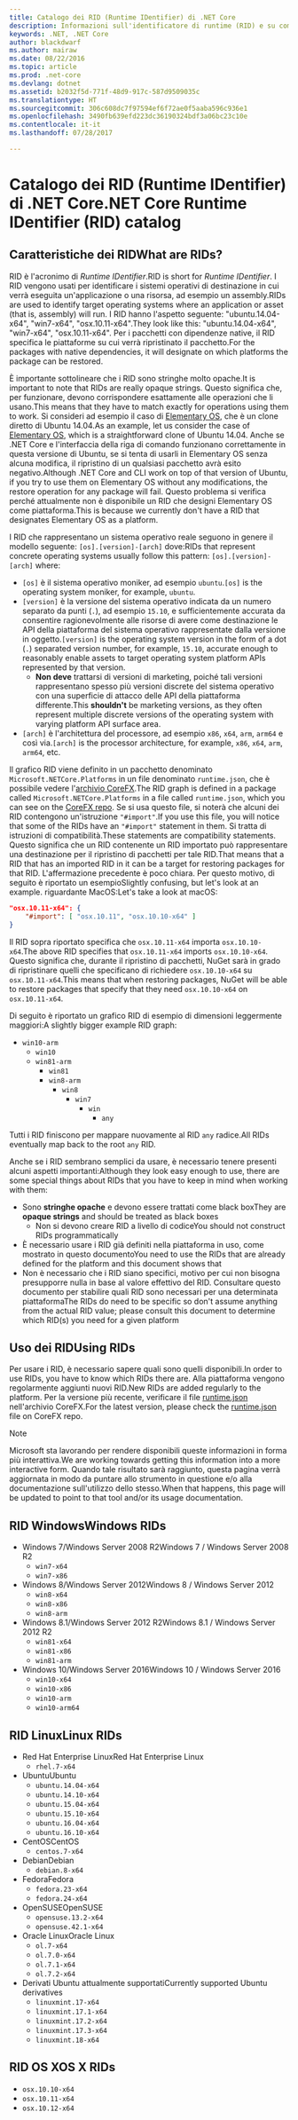 ```yaml
---
title: Catalogo dei RID (Runtime IDentifier) di .NET Core
description: Informazioni sull'identificatore di runtime (RID) e su come vengono usati i RID in .NET Core.
keywords: .NET, .NET Core
author: blackdwarf
ms.author: mairaw
ms.date: 08/22/2016
ms.topic: article
ms.prod: .net-core
ms.devlang: dotnet
ms.assetid: b2032f5d-771f-48d9-917c-587d9509035c
ms.translationtype: HT
ms.sourcegitcommit: 306c608dc7f97594ef6f72ae0f5aaba596c936e1
ms.openlocfilehash: 3490fb639efd223dc36190324bdf3a06bc23c10e
ms.contentlocale: it-it
ms.lasthandoff: 07/28/2017

---
```


# <a name="net-core-runtime-identifier-rid-catalog"></a><span data-ttu-id="f43cf-104">Catalogo dei RID (Runtime IDentifier) di .NET Core</span><span class="sxs-lookup"><span data-stu-id="f43cf-104">.NET Core Runtime IDentifier (RID) catalog</span></span>

## <a name="what-are-rids"></a><span data-ttu-id="f43cf-105">Caratteristiche dei RID</span><span class="sxs-lookup"><span data-stu-id="f43cf-105">What are RIDs?</span></span>
<span data-ttu-id="f43cf-106">RID è l'acronimo di *Runtime IDentifier*.</span><span class="sxs-lookup"><span data-stu-id="f43cf-106">RID is short for *Runtime IDentifier*.</span></span> <span data-ttu-id="f43cf-107">I RID vengono usati per identificare i sistemi operativi di destinazione in cui verrà eseguita un'applicazione o una risorsa, ad esempio un assembly.</span><span class="sxs-lookup"><span data-stu-id="f43cf-107">RIDs are used to identify target operating systems where an application or asset (that is, assembly) will run.</span></span> <span data-ttu-id="f43cf-108">I RID hanno l'aspetto seguente: "ubuntu.14.04-x64", "win7-x64", "osx.10.11-x64".</span><span class="sxs-lookup"><span data-stu-id="f43cf-108">They look like this: "ubuntu.14.04-x64", "win7-x64", "osx.10.11-x64".</span></span> <span data-ttu-id="f43cf-109">Per i pacchetti con dipendenze native, il RID specifica le piattaforme su cui verrà ripristinato il pacchetto.</span><span class="sxs-lookup"><span data-stu-id="f43cf-109">For the packages with native dependencies, it will designate on which platforms the package can be restored.</span></span> 

<span data-ttu-id="f43cf-110">È importante sottolineare che i RID sono stringhe molto opache.</span><span class="sxs-lookup"><span data-stu-id="f43cf-110">It is important to note that RIDs are really opaque strings.</span></span> <span data-ttu-id="f43cf-111">Questo significa che, per funzionare, devono corrispondere esattamente alle operazioni che li usano.</span><span class="sxs-lookup"><span data-stu-id="f43cf-111">This means that they have to match exactly for operations using them to work.</span></span> <span data-ttu-id="f43cf-112">Si consideri ad esempio il caso di [Elementary OS](https://elementary.io/), che è un clone diretto di Ubuntu 14.04.</span><span class="sxs-lookup"><span data-stu-id="f43cf-112">As an example, let us consider the case of [Elementary OS](https://elementary.io/), which is a straightforward clone of Ubuntu 14.04.</span></span> <span data-ttu-id="f43cf-113">Anche se .NET Core e l'interfaccia della riga di comando funzionano correttamente in questa versione di Ubuntu, se si tenta di usarli in Elementary OS senza alcuna modifica, il ripristino di un qualsiasi pacchetto avrà esito negativo.</span><span class="sxs-lookup"><span data-stu-id="f43cf-113">Although .NET Core and CLI work on top of that version of Ubuntu, if you try to use them on Elementary OS without any modifications, the restore operation for any package will fail.</span></span> <span data-ttu-id="f43cf-114">Questo problema si verifica perché attualmente non è disponibile un RID che designi Elementary OS come piattaforma.</span><span class="sxs-lookup"><span data-stu-id="f43cf-114">This is because we currently don't have a RID that designates Elementary OS as a platform.</span></span> 

<span data-ttu-id="f43cf-115">I RID che rappresentano un sistema operativo reale seguono in genere il modello seguente: `[os].[version]-[arch]` dove:</span><span class="sxs-lookup"><span data-stu-id="f43cf-115">RIDs that represent concrete operating systems usually follow this pattern: `[os].[version]-[arch]` where:</span></span>
- <span data-ttu-id="f43cf-116">`[os]` è il sistema operativo moniker, ad esempio `ubuntu`.</span><span class="sxs-lookup"><span data-stu-id="f43cf-116">`[os]` is the operating system moniker, for example, `ubuntu`.</span></span>
- <span data-ttu-id="f43cf-117">`[version]` è la versione del sistema operativo indicata da un numero separato da punti (`.`), ad esempio `15.10`, e sufficientemente accurata da consentire ragionevolmente alle risorse di avere come destinazione le API della piattaforma del sistema operativo rappresentate dalla versione in oggetto.</span><span class="sxs-lookup"><span data-stu-id="f43cf-117">`[version]` is the operating system version in the form of a dot (`.`) separated version number, for example, `15.10`, accurate enough to reasonably enable assets to target operating system platform APIs represented by that version.</span></span>
  - <span data-ttu-id="f43cf-118">**Non deve** trattarsi di versioni di marketing, poiché tali versioni rappresentano spesso più versioni discrete del sistema operativo con una superficie di attacco delle API della piattaforma differente.</span><span class="sxs-lookup"><span data-stu-id="f43cf-118">This **shouldn't** be marketing versions, as they often represent multiple discrete versions of the operating system with varying platform API surface area.</span></span>
- <span data-ttu-id="f43cf-119">`[arch]` è l'architettura del processore, ad esempio `x86`, `x64`, `arm`, `arm64` e così via.</span><span class="sxs-lookup"><span data-stu-id="f43cf-119">`[arch]` is the processor architecture, for example, `x86`, `x64`, `arm`, `arm64`, etc.</span></span>

<span data-ttu-id="f43cf-120">Il grafico RID viene definito in un pacchetto denominato `Microsoft.NETCore.Platforms` in un file denominato `runtime.json`, che è possibile vedere l'[archivio CoreFX](https://github.com/dotnet/corefx/blob/master/pkg/Microsoft.NETCore.Platforms/runtime.json).</span><span class="sxs-lookup"><span data-stu-id="f43cf-120">The RID graph is defined in a package called `Microsoft.NETCore.Platforms` in a file called `runtime.json`, which you can see on the [CoreFX repo](https://github.com/dotnet/corefx/blob/master/pkg/Microsoft.NETCore.Platforms/runtime.json).</span></span> <span data-ttu-id="f43cf-121">Se si usa questo file, si noterà che alcuni dei RID contengono un'istruzione `"#import"`.</span><span class="sxs-lookup"><span data-stu-id="f43cf-121">If you use this file, you will notice that some of the RIDs have an `"#import"` statement in them.</span></span> <span data-ttu-id="f43cf-122">Si tratta di istruzioni di compatibilità.</span><span class="sxs-lookup"><span data-stu-id="f43cf-122">These statements are compatibility statements.</span></span> <span data-ttu-id="f43cf-123">Questo significa che un RID contenente un RID importato può rappresentare una destinazione per il ripristino di pacchetti per tale RID.</span><span class="sxs-lookup"><span data-stu-id="f43cf-123">That means that a RID that has an imported RID in it can be a target for restoring packages for that RID.</span></span> <span data-ttu-id="f43cf-124">L'affermazione precedente è poco chiara. Per questo motivo, di seguito è riportato un esempio</span><span class="sxs-lookup"><span data-stu-id="f43cf-124">Slightly confusing, but let's look at an example.</span></span> <span data-ttu-id="f43cf-125">riguardante MacOS:</span><span class="sxs-lookup"><span data-stu-id="f43cf-125">Let's take a look at macOS:</span></span>

```json
"osx.10.11-x64": {
    "#import": [ "osx.10.11", "osx.10.10-x64" ]
}
```
<span data-ttu-id="f43cf-126">Il RID sopra riportato specifica che `osx.10.11-x64` importa `osx.10.10-x64`.</span><span class="sxs-lookup"><span data-stu-id="f43cf-126">The above RID specifies that `osx.10.11-x64` imports `osx.10.10-x64`.</span></span> <span data-ttu-id="f43cf-127">Questo significa che, durante il ripristino di pacchetti, NuGet sarà in grado di ripristinare quelli che specificano di richiedere `osx.10.10-x64` su `osx.10.11-x64`.</span><span class="sxs-lookup"><span data-stu-id="f43cf-127">This means that when restoring packages, NuGet will be able to restore packages that specify that they need `osx.10.10-x64` on `osx.10.11-x64`.</span></span>

<span data-ttu-id="f43cf-128">Di seguito è riportato un grafico RID di esempio di dimensioni leggermente maggiori:</span><span class="sxs-lookup"><span data-stu-id="f43cf-128">A slightly bigger example RID graph:</span></span>  

- `win10-arm`
  - `win10`
  - `win81-arm`
    - `win81`
    - `win8-arm`
      - `win8`
        - `win7`
          - `win`
            - `any`

<span data-ttu-id="f43cf-129">Tutti i RID finiscono per mappare nuovamente al RID `any` radice.</span><span class="sxs-lookup"><span data-stu-id="f43cf-129">All RIDs eventually map back to the root `any` RID.</span></span>

<span data-ttu-id="f43cf-130">Anche se i RID sembrano semplici da usare, è necessario tenere presenti alcuni aspetti importanti:</span><span class="sxs-lookup"><span data-stu-id="f43cf-130">Although they look easy enough to use, there are some special things about RIDs that you have to keep in mind when working with them:</span></span>

* <span data-ttu-id="f43cf-131">Sono **stringhe opache** e devono essere trattati come black box</span><span class="sxs-lookup"><span data-stu-id="f43cf-131">They are **opaque strings** and should be treated as black boxes</span></span>
    * <span data-ttu-id="f43cf-132">Non si devono creare RID a livello di codice</span><span class="sxs-lookup"><span data-stu-id="f43cf-132">You should not construct RIDs programmatically</span></span>
* <span data-ttu-id="f43cf-133">È necessario usare i RID già definiti nella piattaforma in uso, come mostrato in questo documento</span><span class="sxs-lookup"><span data-stu-id="f43cf-133">You need to use the RIDs that are already defined for the platform and this document shows that</span></span>
* <span data-ttu-id="f43cf-134">Non è necessario che i RID siano specifici, motivo per cui non bisogna presupporre nulla in base al valore effettivo del RID. Consultare questo documento per stabilire quali RID sono necessari per una determinata piattaforma</span><span class="sxs-lookup"><span data-stu-id="f43cf-134">The RIDs do need to be specific so don't assume anything from the actual RID value; please consult this document to determine which RID(s) you need for a given platform</span></span>

## <a name="using-rids"></a><span data-ttu-id="f43cf-135">Uso dei RID</span><span class="sxs-lookup"><span data-stu-id="f43cf-135">Using RIDs</span></span>
<span data-ttu-id="f43cf-136">Per usare i RID, è necessario sapere quali sono quelli disponibili.</span><span class="sxs-lookup"><span data-stu-id="f43cf-136">In order to use RIDs, you have to know which RIDs there are.</span></span> <span data-ttu-id="f43cf-137">Alla piattaforma vengono regolarmente aggiunti nuovi RID.</span><span class="sxs-lookup"><span data-stu-id="f43cf-137">New RIDs are added regularly to the platform.</span></span> <span data-ttu-id="f43cf-138">Per la versione più recente, verificare il file [runtime.json](https://github.com/dotnet/corefx/blob/master/pkg/Microsoft.NETCore.Platforms/runtime.json) nell'archivio CoreFX.</span><span class="sxs-lookup"><span data-stu-id="f43cf-138">For the latest version, please check the [runtime.json](https://github.com/dotnet/corefx/blob/master/pkg/Microsoft.NETCore.Platforms/runtime.json) file on CoreFX repo.</span></span>

> [!NOTE]
> <span data-ttu-id="f43cf-139">Microsoft sta lavorando per rendere disponibili queste informazioni in forma più interattiva.</span><span class="sxs-lookup"><span data-stu-id="f43cf-139">We are working towards getting this information into a more interactive form.</span></span> <span data-ttu-id="f43cf-140">Quando tale risultato sarà raggiunto, questa pagina verrà aggiornata in modo da puntare allo strumento in questione e/o alla documentazione sull'utilizzo dello stesso.</span><span class="sxs-lookup"><span data-stu-id="f43cf-140">When that happens, this page will be updated to point to that tool and/or its usage documentation.</span></span> 

## <a name="windows-rids"></a><span data-ttu-id="f43cf-141">RID Windows</span><span class="sxs-lookup"><span data-stu-id="f43cf-141">Windows RIDs</span></span>

* <span data-ttu-id="f43cf-142">Windows 7/Windows Server 2008 R2</span><span class="sxs-lookup"><span data-stu-id="f43cf-142">Windows 7 / Windows Server 2008 R2</span></span>
    * `win7-x64`
    * `win7-x86`
* <span data-ttu-id="f43cf-143">Windows 8/Windows Server 2012</span><span class="sxs-lookup"><span data-stu-id="f43cf-143">Windows 8 / Windows Server 2012</span></span>
    * `win8-x64`
    * `win8-x86`
    * `win8-arm`
* <span data-ttu-id="f43cf-144">Windows 8.1/Windows Server 2012 R2</span><span class="sxs-lookup"><span data-stu-id="f43cf-144">Windows 8.1 / Windows Server 2012 R2</span></span>
    * `win81-x64`
    * `win81-x86`
    * `win81-arm`
* <span data-ttu-id="f43cf-145">Windows 10/Windows Server 2016</span><span class="sxs-lookup"><span data-stu-id="f43cf-145">Windows 10 / Windows Server 2016</span></span>
    * `win10-x64`
    * `win10-x86`
    * `win10-arm`
    * `win10-arm64`

## <a name="linux-rids"></a><span data-ttu-id="f43cf-146">RID Linux</span><span class="sxs-lookup"><span data-stu-id="f43cf-146">Linux RIDs</span></span>

* <span data-ttu-id="f43cf-147">Red Hat Enterprise Linux</span><span class="sxs-lookup"><span data-stu-id="f43cf-147">Red Hat Enterprise Linux</span></span>
    * `rhel.7-x64`
* <span data-ttu-id="f43cf-148">Ubuntu</span><span class="sxs-lookup"><span data-stu-id="f43cf-148">Ubuntu</span></span>
    * `ubuntu.14.04-x64`
    * `ubuntu.14.10-x64`
    * `ubuntu.15.04-x64`
    * `ubuntu.15.10-x64`
    * `ubuntu.16.04-x64`
    * `ubuntu.16.10-x64`
* <span data-ttu-id="f43cf-149">CentOS</span><span class="sxs-lookup"><span data-stu-id="f43cf-149">CentOS</span></span>
    * `centos.7-x64`
* <span data-ttu-id="f43cf-150">Debian</span><span class="sxs-lookup"><span data-stu-id="f43cf-150">Debian</span></span>
    * `debian.8-x64`
* <span data-ttu-id="f43cf-151">Fedora</span><span class="sxs-lookup"><span data-stu-id="f43cf-151">Fedora</span></span>
    * `fedora.23-x64`
    * `fedora.24-x64`
* <span data-ttu-id="f43cf-152">OpenSUSE</span><span class="sxs-lookup"><span data-stu-id="f43cf-152">OpenSUSE</span></span>
    * `opensuse.13.2-x64`
    * `opensuse.42.1-x64`
* <span data-ttu-id="f43cf-153">Oracle Linux</span><span class="sxs-lookup"><span data-stu-id="f43cf-153">Oracle Linux</span></span>
    * `ol.7-x64`
    * `ol.7.0-x64`
    * `ol.7.1-x64`
    * `ol.7.2-x64`
* <span data-ttu-id="f43cf-154">Derivati Ubuntu attualmente supportati</span><span class="sxs-lookup"><span data-stu-id="f43cf-154">Currently supported Ubuntu derivatives</span></span> 
    * `linuxmint.17-x64`
    * `linuxmint.17.1-x64`
    * `linuxmint.17.2-x64`
    * `linuxmint.17.3-x64`
    * `linuxmint.18-x64`

## <a name="os-x-rids"></a><span data-ttu-id="f43cf-155">RID OS X</span><span class="sxs-lookup"><span data-stu-id="f43cf-155">OS X RIDs</span></span>

* `osx.10.10-x64`
* `osx.10.11-x64`
* `osx.10.12-x64`

